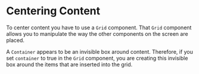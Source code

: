 # Centering Content
To center content you have to use a `Grid` component. That `Grid` component allows you to manipulate the way the other components on the screen are placed.

A `Container` appears to be an invisible box around content. Therefore, if you set `container` to true in the `Grid` component, you are creating this invisible box around the items that are inserted into the grid.
